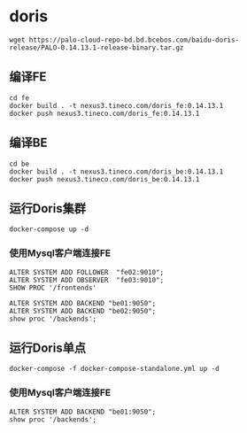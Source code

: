 # doris
```
wget https://palo-cloud-repo-bd.bd.bcebos.com/baidu-doris-release/PALO-0.14.13.1-release-binary.tar.gz
```
## 编译FE
```
cd fe
docker build . -t nexus3.tineco.com/doris_fe:0.14.13.1
docker push nexus3.tineco.com/doris_fe:0.14.13.1
```
## 编译BE
```
cd be
docker build . -t nexus3.tineco.com/doris_be:0.14.13.1
docker push nexus3.tineco.com/doris_be:0.14.13.1
```
## 运行Doris集群
```
docker-compose up -d
```
### 使用Mysql客户端连接FE
```
ALTER SYSTEM ADD FOLLOWER  "fe02:9010";
ALTER SYSTEM ADD OBSERVER  "fe03:9010";
SHOW PROC '/frontends'

ALTER SYSTEM ADD BACKEND "be01:9050";
ALTER SYSTEM ADD BACKEND "be02:9050";
show proc '/backends';

```

## 运行Doris单点
```
docker-compose -f docker-compose-standalone.yml up -d
```
### 使用Mysql客户端连接FE
```
ALTER SYSTEM ADD BACKEND "be01:9050";
show proc '/backends';

```

